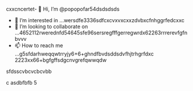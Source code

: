 cxxcncertet- 👋 Hi, I’m @popopofar54dsdsdsds
- 👀 I’m interested in ...wersdfe3336sdfcxcvxvxcxxzdvbxcfnhggrfedcxxc
- 💞️ I’m looking to collaborate on ...4652112rwerednfd54645sfe96sersregfffgerregwrdx62263rrrerevfgfnbvvv
- 📫 How to reach me ...g5sfdarhweqqwtrryjy6+6+ghndfbvdsddsdvfhjtrhgrfdxc
2223xx66+bgfgffsdgcnvgrefqwwqdw
<!---vxcvchghndsfffmbvsdvdsvdsdwwq
popopofar/popopofar is a ✨ special ✨ repository because its `README.md` (this file) appears on your GitHub profile.ggfbf cvcxcxcxk
You can click the Preview link to take a look at your changes.sdfdfs
--->sfdsscvbcvcbcvbb
c
asdbfbfb
5
